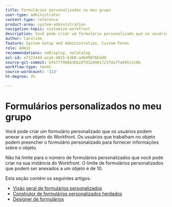 ```yaml
---
title: Formulários personalizados no meu grupo
user-type: administrator
content-type: reference
product-area: system-administration
navigation-topic: customize-workfront
description: Você pode criar um formulário personalizado que os usuários podem anexar a um objeto do Workfront. Os usuários que trabalham no objeto podem preencher o formulário personalizado para fornecer informações sobre o objeto.
author: Caroline
feature: System Setup and Administration, Custom Forms
role: Admin
recommendations: noDisplay, noCatalog
exl-id: a732344d-aca5-4825-b360-a4b49076b4d0
source-git-commit: bfe77796863bb2d7d324901721fda7fa045c2c0b
workflow-type: tm+mt
source-wordcount: '113'
ht-degree: 3%

---
```


# Formulários personalizados no meu grupo

Você pode criar um formulário personalizado que os usuários podem anexar a um objeto do Workfront. Os usuários que trabalham no objeto podem preencher o formulário personalizado para fornecer informações sobre o objeto.

Não há limite para o número de formulários personalizados que você pode criar na sua instância do Workfront. O limite de formulários personalizados que podem ser anexados a um objeto é de 10.

Esta seção contém os seguintes artigos:

* [Visão geral de formulários personalizados](../../../administration-and-setup/customize-workfront/create-manage-custom-forms/custom-forms-overview.md)
* [Construtor de formulários personalizados herdados](/help/quicksilver/administration-and-setup/customize-workfront/create-manage-custom-forms/use-the-custom-form-builder.md)
* [Designer de formulários](/help/quicksilver/administration-and-setup/customize-workfront/create-manage-custom-forms/form-designer/form-designer-toc.md)

